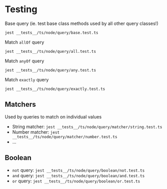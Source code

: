 # Testing

Base query (ie. test base class methods used by all other query classes!)

`jest __tests__/ts/node/query/base.test.ts`

Match `allOf` query

`jest __tests__/ts/node/query/all.test.ts`

Match `anyOf` query

`jest __tests__/ts/node/query/any.test.ts`

Match `exactly` query

`jest __tests__/ts/node/query/exactly.test.ts`

## Matchers

Used by queries to match on individual values

* String matcher: `jest __tests__/ts/node/query/matcher/string.test.ts`
* Number matcher: `jest __tests__/ts/node/query/matcher/number.test.ts`
* ...

## Boolean

* `not` query: `jest __tests__/ts/node/query/boolean/not.test.ts`
* `and` query: `jest __tests__/ts/node/query/boolean/and.test.ts`
* `or` query: `jest __tests__/ts/node/query/boolean/or.test.ts`
